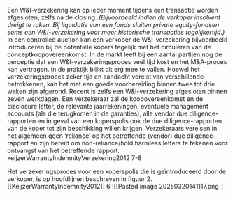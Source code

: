 Een W&I-verzekering kan op ieder moment tijdens een transactie worden afgesloten, zelfs na de closing. *(Bijvoorbeeld indien de verkoper insolvent dreigt te raken. Bij liquidatie van een fonds sluiten private equity-fondsen soms een W&I-verzekering voor meer historische transacties tegelijkertijd.)* In een controlled auction kan een verkoper de W&I-verzekering bijvoorbeeld introduceren bij de potentiële kopers tegelijk met het circuleren van de conceptkoopovereenkomst. In de markt leeft bij een aantal partijen nog de perceptie dat een W&I-verzekeringsproces veel tijd kost en het M&A-proces kan vertragen. In de praktijk blijkt dit erg mee te vallen. Hoewel het verzekeringsproces zeker tijd en aandacht vereist van verschillende betrokkenen, kan het met een goede voorbereiding binnen twee tot drie weken zijn afgerond. Recent is zelfs een W&I-verzekering afgesloten binnen zeven werkdagen. Een verzekeraar zal de koopovereenkomst en de disclosure letter, de relevante jaarrekeningen, eventuele management accounts (als die terugkomen in de garanties), alle vendor due diligence-rapporten en in geval van een koperspolis ook de due diligence-rapporten van de koper tot zijn beschikking willen krijgen. Verzekeraars vereisen in het algemeen geen ‘reliance’ op het betreffende (vendor) due diligence-rapport en zijn bereid om non-reliance/hold harmless letters te tekenen voor ontvangst van het betreffende rapport. keijzerWarrantyIndemnityVerzekering2012 7-8

Het verzekeringsproces voor een koperspolis die is geïntroduceerd door de verkoper, is op hoofdlijnen beschreven in figuur 2.  [[KeijzerWarrantyIndemnity2012]] 6 ![[Pasted image 20250320141117.png]]